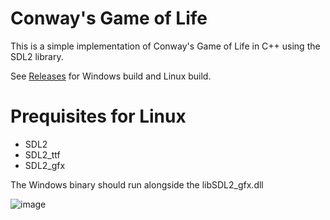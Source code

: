 # Conway's Game of Life

This is a simple implementation of Conway's Game of Life in C++ using the
SDL2 library.

See [Releases](https://github.com/usrnatc/cppgol/releases) for Windows build 
and Linux build.

# Prequisites for Linux
- SDL2
- SDL2_ttf
- SDL2_gfx

The Windows binary should run alongside the libSDL2_gfx.dll

![image](https://user-images.githubusercontent.com/79397859/201312754-c0762500-bdc4-4073-8c1d-90e7a1bfc323.png)
